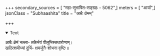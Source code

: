 +++
secondary_sources = [ "महा-सुभाषित-सङ्ग्रहः - 5062",]
meters = [ "आर्या",]
jsonClass = "Subhaashita"
title = "आम्रैः क्षेमम्"

+++

<details open><summary>Text</summary>

आम्रैः क्षेमं भल्ला- तकैर्भयं पीलुभिस्तथारोग्यम्।  
खदिरशमीभ्यां दुर्भि- क्षमर्जुनैः शोभना वृष्टिः॥
</details>
